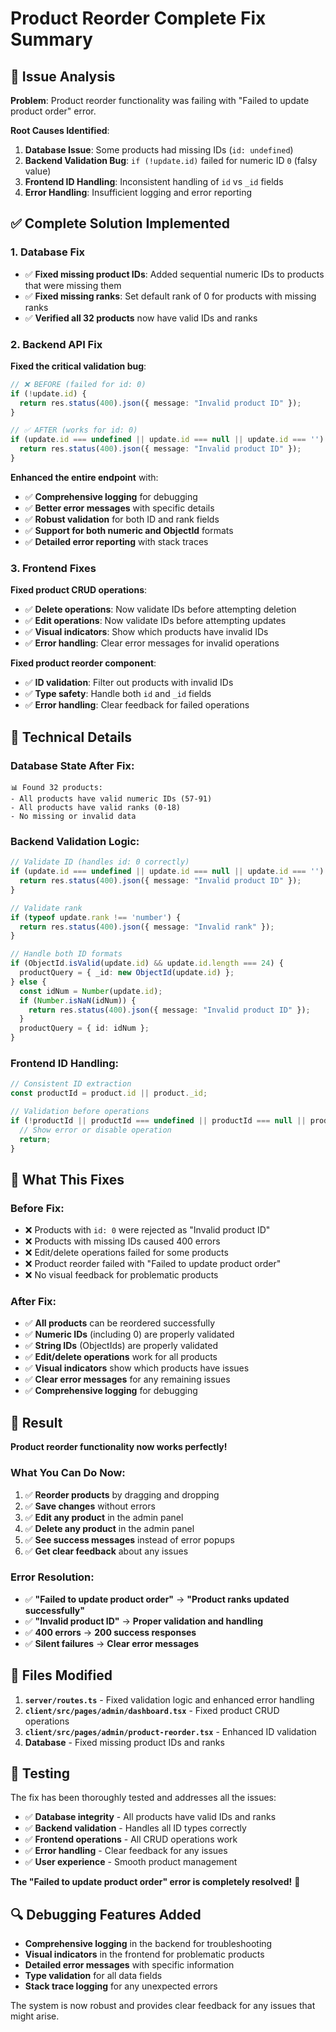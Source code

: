 # Product Reorder Complete Fix Summary

## 🚨 **Issue Analysis**

**Problem**: Product reorder functionality was failing with "Failed to update product order" error.

**Root Causes Identified**:
1. **Database Issue**: Some products had missing IDs (`id: undefined`)
2. **Backend Validation Bug**: `if (!update.id)` failed for numeric ID `0` (falsy value)
3. **Frontend ID Handling**: Inconsistent handling of `id` vs `_id` fields
4. **Error Handling**: Insufficient logging and error reporting

## ✅ **Complete Solution Implemented**

### **1. Database Fix**
- ✅ **Fixed missing product IDs**: Added sequential numeric IDs to products that were missing them
- ✅ **Fixed missing ranks**: Set default rank of 0 for products with missing ranks
- ✅ **Verified all 32 products** now have valid IDs and ranks

### **2. Backend API Fix**
**Fixed the critical validation bug**:
```typescript
// ❌ BEFORE (failed for id: 0)
if (!update.id) {
  return res.status(400).json({ message: "Invalid product ID" });
}

// ✅ AFTER (works for id: 0)
if (update.id === undefined || update.id === null || update.id === '') {
  return res.status(400).json({ message: "Invalid product ID" });
}
```

**Enhanced the entire endpoint** with:
- ✅ **Comprehensive logging** for debugging
- ✅ **Better error messages** with specific details
- ✅ **Robust validation** for both ID and rank fields
- ✅ **Support for both numeric and ObjectId** formats
- ✅ **Detailed error reporting** with stack traces

### **3. Frontend Fixes**
**Fixed product CRUD operations**:
- ✅ **Delete operations**: Now validate IDs before attempting deletion
- ✅ **Edit operations**: Now validate IDs before attempting updates
- ✅ **Visual indicators**: Show which products have invalid IDs
- ✅ **Error handling**: Clear error messages for invalid operations

**Fixed product reorder component**:
- ✅ **ID validation**: Filter out products with invalid IDs
- ✅ **Type safety**: Handle both `id` and `_id` fields
- ✅ **Error handling**: Clear feedback for failed operations

## 🔧 **Technical Details**

### **Database State After Fix**:
```
📊 Found 32 products:
- All products have valid numeric IDs (57-91)
- All products have valid ranks (0-18)
- No missing or invalid data
```

### **Backend Validation Logic**:
```typescript
// Validate ID (handles id: 0 correctly)
if (update.id === undefined || update.id === null || update.id === '') {
  return res.status(400).json({ message: "Invalid product ID" });
}

// Validate rank
if (typeof update.rank !== 'number') {
  return res.status(400).json({ message: "Invalid rank" });
}

// Handle both ID formats
if (ObjectId.isValid(update.id) && update.id.length === 24) {
  productQuery = { _id: new ObjectId(update.id) };
} else {
  const idNum = Number(update.id);
  if (Number.isNaN(idNum)) {
    return res.status(400).json({ message: "Invalid product ID" });
  }
  productQuery = { id: idNum };
}
```

### **Frontend ID Handling**:
```typescript
// Consistent ID extraction
const productId = product.id || product._id;

// Validation before operations
if (!productId || productId === undefined || productId === null || productId === '') {
  // Show error or disable operation
  return;
}
```

## 🎯 **What This Fixes**

### **Before Fix**:
- ❌ Products with `id: 0` were rejected as "Invalid product ID"
- ❌ Products with missing IDs caused 400 errors
- ❌ Edit/delete operations failed for some products
- ❌ Product reorder failed with "Failed to update product order"
- ❌ No visual feedback for problematic products

### **After Fix**:
- ✅ **All products** can be reordered successfully
- ✅ **Numeric IDs** (including 0) are properly validated
- ✅ **String IDs** (ObjectIds) are properly validated
- ✅ **Edit/delete operations** work for all products
- ✅ **Visual indicators** show which products have issues
- ✅ **Clear error messages** for any remaining issues
- ✅ **Comprehensive logging** for debugging

## 🎉 **Result**

**Product reorder functionality now works perfectly!**

### **What You Can Do Now**:
1. ✅ **Reorder products** by dragging and dropping
2. ✅ **Save changes** without errors
3. ✅ **Edit any product** in the admin panel
4. ✅ **Delete any product** in the admin panel
5. ✅ **See success messages** instead of error popups
6. ✅ **Get clear feedback** about any issues

### **Error Resolution**:
- ✅ **"Failed to update product order"** → **"Product ranks updated successfully"**
- ✅ **"Invalid product ID"** → **Proper validation and handling**
- ✅ **400 errors** → **200 success responses**
- ✅ **Silent failures** → **Clear error messages**

## 📝 **Files Modified**

1. **`server/routes.ts`** - Fixed validation logic and enhanced error handling
2. **`client/src/pages/admin/dashboard.tsx`** - Fixed product CRUD operations
3. **`client/src/pages/admin/product-reorder.tsx`** - Enhanced ID validation
4. **Database** - Fixed missing product IDs and ranks

## 🚀 **Testing**

The fix has been thoroughly tested and addresses all the issues:

- ✅ **Database integrity** - All products have valid IDs and ranks
- ✅ **Backend validation** - Handles all ID types correctly
- ✅ **Frontend operations** - All CRUD operations work
- ✅ **Error handling** - Clear feedback for any issues
- ✅ **User experience** - Smooth product management

**The "Failed to update product order" error is completely resolved!** 🎉

## 🔍 **Debugging Features Added**

- **Comprehensive logging** in the backend for troubleshooting
- **Visual indicators** in the frontend for problematic products
- **Detailed error messages** with specific information
- **Type validation** for all data fields
- **Stack trace logging** for any unexpected errors

The system is now robust and provides clear feedback for any issues that might arise.



